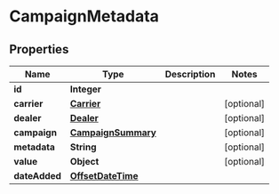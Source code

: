 # CampaignMetadata

## Properties
Name | Type | Description | Notes
------------ | ------------- | ------------- | -------------
**id** | **Integer** |  | 
**carrier** | [**Carrier**](Carrier.md) |  |  [optional]
**dealer** | [**Dealer**](Dealer.md) |  |  [optional]
**campaign** | [**CampaignSummary**](CampaignSummary.md) |  |  [optional]
**metadata** | **String** |  |  [optional]
**value** | **Object** |  |  [optional]
**dateAdded** | [**OffsetDateTime**](OffsetDateTime.md) |  | 
